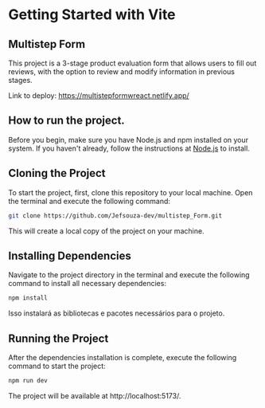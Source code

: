 # **Getting Started with Vite**

## Multistep Form 

This project is a 3-stage product evaluation form that allows users to fill out reviews, with the option to review and modify information in previous stages.

Link to deploy: https://multistepformwreact.netlify.app/



## How to run the project.

Before you begin, make sure you have Node.js and npm installed on your system. If you haven't already, follow the instructions at [Node.js](https://nodejs.org/) to install.

## Cloning the Project

To start the project, first, clone this repository to your local machine. Open the terminal and execute the following command:

```bash
git clone https://github.com/Jefsouza-dev/multistep_Form.git
```

This will create a local copy of the project on your machine.

## Installing Dependencies
Navigate to the project directory in the terminal and execute the following command to install all necessary dependencies:

```bash
npm install
```
Isso instalará as bibliotecas e pacotes necessários para o projeto.

## Running the Project
After the dependencies installation is complete, execute the following command to start the project:

```bash
npm run dev
```


The project will be available at http://localhost:5173/.
